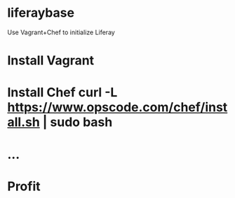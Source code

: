 liferaybase
===========

Use Vagrant+Chef to initialize Liferay

# Install Vagrant
# Install Chef __curl -L https://www.opscode.com/chef/install.sh | sudo bash__
# ...
# Profit
		